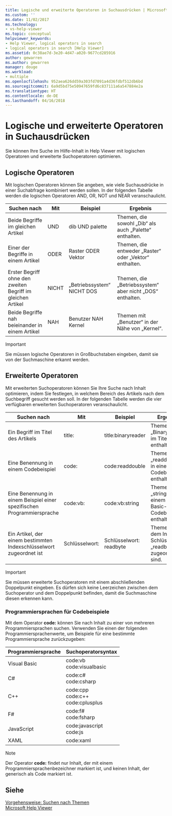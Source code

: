 ```yaml
---
title: Logische und erweiterte Operatoren in Suchausdrücken | Microsoft-Dokumentation
ms.custom: ''
ms.date: 11/02/2017
ms.technology:
- vs-help-viewer
ms.topic: conceptual
helpviewer_keywords:
- Help Viewer, logical operators in search
- logical operators in search [Help Viewer]
ms.assetid: 0c38ae7d-3e20-4d47-a020-9677cd285916
author: gewarren
ms.author: gewarren
manager: douge
ms.workload:
- multiple
ms.openlocfilehash: 952aea626dd59a303fd7091a4d36fdbf512db6bd
ms.sourcegitcommit: 6a9d5bd75e50947659fd6c837111a6a547884e2a
ms.translationtype: HT
ms.contentlocale: de-DE
ms.lasthandoff: 04/16/2018
---
```

# <a name="logical-and-advanced-operators-in-search-expressions"></a>Logische und erweiterte Operatoren in Suchausdrücken
Sie können Ihre Suche im Hilfe-Inhalt in Help Viewer mit logischen Operatoren und erweiterte Suchoperatoren optimieren.

## <a name="logical-operators"></a>Logische Operatoren
Mit logischen Operatoren können Sie angeben, wie viele Suchausdrücke in einer Suchabfrage kombiniert werden sollen. In der folgenden Tabelle werden die logischen Operatoren AND, OR, NOT und NEAR veranschaulicht.
  
|Suchen nach|Mit|Beispiel|Ergebnis|  
|-------------------|---------|-------------|------------|  
|Beide Begriffe im gleichen Artikel|UND|dib UND palette|Themen, die sowohl „Dib“ als auch „Palette“ enthalten.|  
|Einer der Begriffe in einem Artikel|ODER|Raster ODER Vektor|Themen, die entweder „Raster“ oder „Vektor“ enthalten.|  
|Erster Begriff ohne den zweiten Begriff im gleichen Artikel|NICHT|„Betriebssystem“ NICHT DOS|Themen, die „Betriebssystem“ aber nicht „DOS“ enthalten.|  
|Beide Begriffe nah beieinander in einem Artikel|NAH|Benutzer NAH Kernel|Themen mit „Benutzer“ in der Nähe von „Kernel“.|  
  
> [!IMPORTANT]
> Sie müssen logische Operatoren in Großbuchstaben eingeben, damit sie von der Suchmaschine erkannt werden.

## <a name="advanced-operators"></a>Erweiterte Operatoren
Mit erweiterten Suchoperatoren können Sie Ihre Suche nach Inhalt optimieren, indem Sie festlegen, in welchem Bereich des Artikels nach dem Suchbegriff gesucht werden soll. In der folgenden Tabelle werden die vier verfügbaren erweiterten Suchoperatoren veranschaulicht.

|Suchen nach|Mit|Beispiel|Ergebnis|  
|-------------------|---------|-------------|------------|  
|Ein Begriff im Titel des Artikels|title:|title:binaryreader|Themen, die „Binaryreader“ im Titel enthalten.|  
|Eine Benennung in einem Codebeispiel|code:|code:readdouble|Themen, die „readdouble“ in einem Codebeispiel enthalten.|  
|Eine Benennung in einem Beispiel einer spezifischen Programmiersprache|code:vb:|code:vb:string|Themen, die „string“ in einem Visual Basic-Codebeispiel enthalten.|  
|Ein Artikel, der einem bestimmten Indexschlüsselwort zugeordnet ist|Schlüsselwort:|Schlüsselwort: readbyte|Themen, die dem Index-Schlüsselwort „readbyte“ zugeordnet sind.|  

> [!IMPORTANT]
> Sie müssen erweiterte Suchoperatoren mit einem abschließenden Doppelpunkt eingeben. Es dürfen sich keine Leerzeichen zwischen dem Suchoperator und dem Doppelpunkt befinden, damit die Suchmaschine diesen erkennen kann.    

### <a name="programming-languages-for-code-examples"></a>Programmiersprachen für Codebeispiele
Mit dem Operator **code:** können Sie nach Inhalt zu einer von mehreren Programmiersprachen suchen. Verwenden Sie einen der folgenden Programmiersprachenwerte, um Beispiele für eine bestimmte Programmiersprache zurückzugeben:  

|Programmiersprache|Suchoperatorsyntax|  
|--------------------|---------|  
|Visual Basic|code:vb<br/>code:visualbasic|  
|C#|code:c#<br/>code:csharp|  
|C++|code:cpp<br/>code:c++<br/>code:cplusplus|  
|F#|code:f#<br/>code:fsharp|  
|JavaScript|code:javascript<br/>code:js|  
|XAML|code:xaml|

> [!NOTE]
> Der Operator **code:** findet nur Inhalt, der mit einem Programmiersprachenbezeichner markiert ist, und keinen Inhalt, der generisch als Code markiert ist. 
  
## <a name="see"></a>Siehe 
[Vorgehensweise: Suchen nach Themen](how-to-search-for-topics.md)  
[Microsoft Help Viewer](microsoft-help-viewer.md)